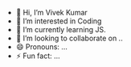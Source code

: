 - 👋 Hi, I’m Vivek Kumar
- 👀 I’m interested in Coding
- 🌱 I’m currently learning JS.
- 💞️ I’m looking to collaborate on ..
- 😄 Pronouns: ...
- ⚡ Fun fact: ...

<!---
VivekAKumar1/VivekAKumar1 is a ✨ special ✨ repository because its `README.md` (this file) appears on your GitHub profile.
You can click the Preview link to take a look at your changes.
--->
